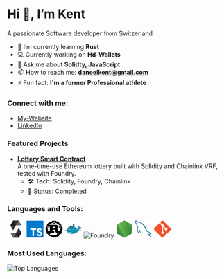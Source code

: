 # Hi 👋, I’m Kent

A passionate Software developer from Switzerland

- 🌱 I’m currently learning **Rust**
- 💻 Currently working on **Hd-Wallets**
- 💬 Ask me about **Solidty, JavaScript**
- 📫 How to reach me: **daneelkent@gmail.com**
- ⚡ Fun fact: **I'm a former Professional athlete**

### Connect with me:

- [My-Website](https://kent-daneel.vercel.app/)
- [LinkedIn](https://www.linkedin.com/in/kent-daneel-7639832a7/)

### Featured Projects

- **[Lottery Smart Contract](https://github.com/Springbock99/lottery)**  
  A one-time-use Ethereum lottery built with Solidity and Chainlink VRF, tested with Foundry.
  - 🛠️ Tech: Solidity, Foundry, Chainlink
  - 🌟 Status: Completed

### Languages and Tools:

<img src="https://raw.githubusercontent.com/devicons/devicon/master/icons/solidity/solidity-original.svg" alt="Solidity" width="40" height="40"/> <img src="https://raw.githubusercontent.com/devicons/devicon/master/icons/typescript/typescript-original.svg" alt="TypeScript" width="40" height="40"/> <img src="https://raw.githubusercontent.com/devicons/devicon/master/icons/rust/rust-plain.svg" alt="Rust" width="40" height="40"/> <img src="https://raw.githubusercontent.com/devicons/devicon/master/icons/docker/docker-original.svg" alt="Docker" width="40" height="40"/> <img src="https://raw.githubusercontent.com/foundry-rs/foundry/master/assets/foundry-logo.svg" alt="Foundry" width="40" height="40"/> <img src="https://raw.githubusercontent.com/devicons/devicon/master/icons/nodejs/nodejs-original.svg" alt="Node.js" width="40" height="40"/> <img src="https://raw.githubusercontent.com/devicons/devicon/master/icons/mysql/mysql-original.svg" alt="MySQL" width="40" height="40"/> <img src="https://raw.githubusercontent.com/devicons/devicon/master/icons/git/git-original.svg" alt="Git" width="40" height="40"/>

### Most Used Languages:

![Top Languages](https://github-readme-stats.vercel.app/api/top-langs/?username=Springbock99&layout=compact&theme=dark)
